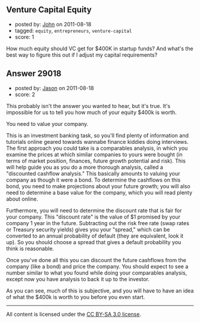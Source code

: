 ## Venture Capital Equity

- posted by: [John](https://stackexchange.com/users/-1/9277-john) on 2011-08-18
- tagged: `equity`, `entrepreneurs`, `venture-capital`
- score: 1

How much equity should VC get for $400K in startup funds? And what's the best way to figure this out if I adjust my capital requirements?


## Answer 29018

- posted by: [Jason](https://stackexchange.com/users/-1/12821-jason) on 2011-08-18
- score: 2

This probably isn't the answer you wanted to hear, but it's true. It's impossible for us to tell you how much of your equity $400k is worth. 

You need to value your company.

This is an investment banking task, so you'll find plenty of information and tutorials online geared towards wannabe finance kiddies doing interviews. The first approach you could take is a comparables analysis, in which you examine the prices at which similar companies to yours were bought (in terms of market position, finances, future growth potential and risk). This will help guide you as you do a more thorough analysis, called a "discounted cashflow analysis." This basically amounts to valuing your company as though it were a bond. To determine the cashflows on this bond, you need to make projections about your future growth; you will also need to determine a base value for the company, which you will read plenty about online.

Furthermore, you will need to determine the discount rate that is fair for your company. This "discount rate" is the value of $1 promised by your company 1 year in the future. Subtracting out the risk free rate (swap rates or Treasury security yields) gives you your "spread," which can be converted to an annual probability of default (they are equivalent, look it up). So you should choose a spread that gives a default probability you think is reasonable.

Once you've done all this you can discount the future cashflows from the company (like a bond) and price the company. You should expect to see a number similar to what you found while doing your comparables analysis, except now you have analysis to back it up to the investor.

As you can see, much of this is subjective, and you will have to have an idea of what the $400k is worth to you before you even start.



---

All content is licensed under the [CC BY-SA 3.0 license](https://creativecommons.org/licenses/by-sa/3.0/).
